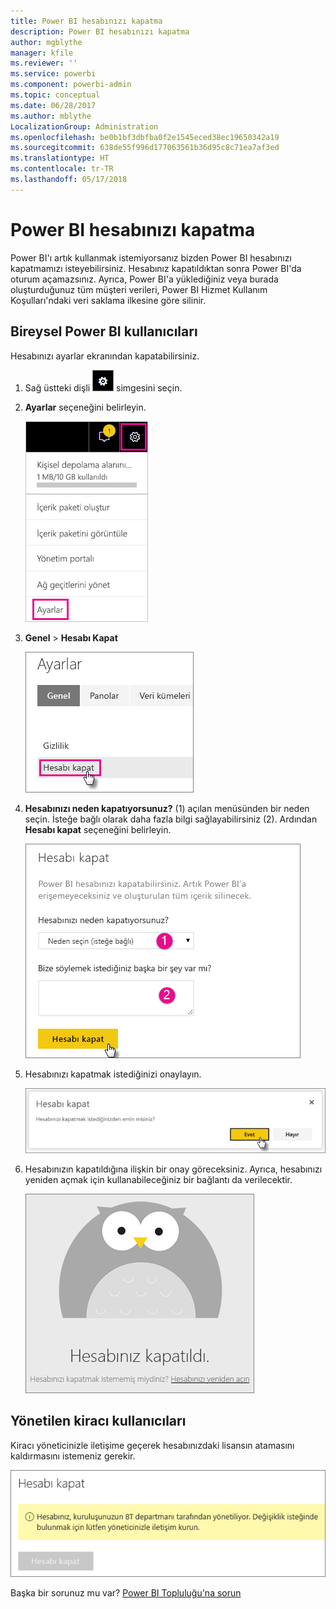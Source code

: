 ```yaml
---
title: Power BI hesabınızı kapatma
description: Power BI hesabınızı kapatma
author: mgblythe
manager: kfile
ms.reviewer: ''
ms.service: powerbi
ms.component: powerbi-admin
ms.topic: conceptual
ms.date: 06/28/2017
ms.author: mblythe
LocalizationGroup: Administration
ms.openlocfilehash: be0b1bf3dbfba0f2e1545eced38ec19650342a19
ms.sourcegitcommit: 638de55f996d177063561b36d95c8c71ea7af3ed
ms.translationtype: HT
ms.contentlocale: tr-TR
ms.lasthandoff: 05/17/2018
---
```

# <a name="closing-your-power-bi-account"></a>Power BI hesabınızı kapatma
Power BI'ı artık kullanmak istemiyorsanız bizden Power BI hesabınızı kapatmamızı isteyebilirsiniz.  Hesabınız kapatıldıktan sonra Power BI'da oturum açamazsınız.  Ayrıca, Power BI'a yüklediğiniz veya burada oluşturduğunuz tüm müşteri verileri, Power BI Hizmet Kullanım Koşulları'ndaki veri saklama ilkesine göre silinir.

## <a name="individual-power-bi-users"></a>Bireysel Power BI kullanıcıları
Hesabınızı ayarlar ekranından kapatabilirsiniz.

1. Sağ üstteki dişli ![](media/service-admin-closing-your-account/gear.png) simgesini seçin.
2. **Ayarlar** seçeneğini belirleyin.
   
    ![](media/service-admin-closing-your-account/closeaccount-settings.png)
3. **Genel** > **Hesabı Kapat**
   
    ![](media/service-admin-closing-your-account/closeaccount-settings2.png)
4. **Hesabınızı neden kapatıyorsunuz?** (1) açılan menüsünden bir neden seçin.  İsteğe bağlı olarak daha fazla bilgi sağlayabilirsiniz (2). Ardından **Hesabı kapat** seçeneğini belirleyin.
   
    ![](media/service-admin-closing-your-account/closeaccount-settings3.png)
5. Hesabınızı kapatmak istediğinizi onaylayın.
   
    ![](media/service-admin-closing-your-account/closeaccount-settings4.png)
6. Hesabınızın kapatıldığına ilişkin bir onay göreceksiniz. Ayrıca, hesabınızı yeniden açmak için kullanabileceğiniz bir bağlantı da verilecektir.
   
    ![](media/service-admin-closing-your-account/closeaccount-settings5.png)

## <a name="managed-tenant-users"></a>Yönetilen kiracı kullanıcıları
Kiracı yöneticinizle iletişime geçerek hesabınızdaki lisansın atamasını kaldırmasını istemeniz gerekir.

![](media/service-admin-closing-your-account/closeaccountmanaged.png)

Başka bir sorunuz mu var? [Power BI Topluluğu'na sorun](http://community.powerbi.com/)

